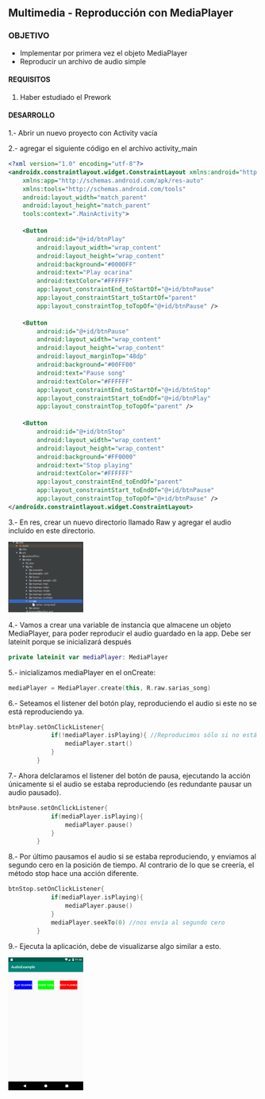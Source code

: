
## Multimedia - Reproducción con MediaPlayer

### OBJETIVO

- Implementar por primera vez el objeto MediaPlayer 
- Reproducir un archivo de audio simple

#### REQUISITOS

1. Haber estudiado el Prework


#### DESARROLLO

1.- Abrir un nuevo proyecto con Activity vacía

2.- agregar el siguiente código en el archivo activity_main
```xml
<?xml version="1.0" encoding="utf-8"?>
<androidx.constraintlayout.widget.ConstraintLayout xmlns:android="http://schemas.android.com/apk/res/android"
    xmlns:app="http://schemas.android.com/apk/res-auto"
    xmlns:tools="http://schemas.android.com/tools"
    android:layout_width="match_parent"
    android:layout_height="match_parent"
    tools:context=".MainActivity">

    <Button
        android:id="@+id/btnPlay"
        android:layout_width="wrap_content"
        android:layout_height="wrap_content"
        android:background="#0000FF"
        android:text="Play ocarina"
        android:textColor="#FFFFFF"
        app:layout_constraintEnd_toStartOf="@+id/btnPause"
        app:layout_constraintStart_toStartOf="parent"
        app:layout_constraintTop_toTopOf="@+id/btnPause" />

    <Button
        android:id="@+id/btnPause"
        android:layout_width="wrap_content"
        android:layout_height="wrap_content"
        android:layout_marginTop="48dp"
        android:background="#00FF00"
        android:text="Pause song"
        android:textColor="#FFFFFF"
        app:layout_constraintEnd_toStartOf="@+id/btnStop"
        app:layout_constraintStart_toEndOf="@+id/btnPlay"
        app:layout_constraintTop_toTopOf="parent" />

    <Button
        android:id="@+id/btnStop"
        android:layout_width="wrap_content"
        android:layout_height="wrap_content"
        android:background="#FF0000"
        android:text="Stop playing"
        android:textColor="#FFFFFF"
        app:layout_constraintEnd_toEndOf="parent"
        app:layout_constraintStart_toEndOf="@+id/btnPause"
        app:layout_constraintTop_toTopOf="@+id/btnPause" />
</androidx.constraintlayout.widget.ConstraintLayout>
```

3.- En res, crear un nuevo directorio llamado Raw y agregar el audio incluído en este directorio.

<img src="Images/01.png" width="30%">

4.- Vamos a crear una variable de instancia que almacene un objeto MediaPlayer, para poder reproducir el audio guardado en la app. Debe ser lateinit porque se inicializará después

```kotlin
private lateinit var mediaPlayer: MediaPlayer
```

5.- inicializamos mediaPlayer en el onCreate:

```kotlin
mediaPlayer = MediaPlayer.create(this, R.raw.sarias_song)
```

6.- Seteamos el listener del botón play, reproduciendo el audio si este no se está reproduciendo ya.

```kotlin
btnPlay.setOnClickListener{
            if(!mediaPlayer.isPlaying){ //Reproducimos sólo si no está en play
                mediaPlayer.start()
            }
        }
```

7.- Ahora delclaramos el listener del botón de pausa, ejecutando la acción únicamente si el audio se estaba reproduciendo (es redundante pausar un audio pausado).

```kotlin
btnPause.setOnClickListener{
            if(mediaPlayer.isPlaying){
                mediaPlayer.pause()
            }
        }
```

8.- Por último pausamos el audio si se estaba reproduciendo, y enviamos al segundo cero en la posición de tiempo. Al contrario de lo que se creería, el método stop hace una acción diferente.

```kotlin
btnStop.setOnClickListener{
            if(mediaPlayer.isPlaying){
                mediaPlayer.pause()
            }
            mediaPlayer.seekTo(0) //nos envía al segundo cero
        }
```

9.- Ejecuta la aplicación, debe de visualizarse algo similar a esto.

<img src="Images/02.png" width="30%">

